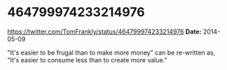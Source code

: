 # 464799974233214976
https://twitter.com/TomFrankly/status/464799974233214976
**Date:** 2014-05-09

"It's easier to be frugal than to make more money" can be re-written as, "It's easier to consume less than to create more value."
